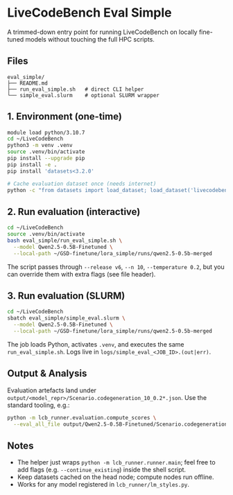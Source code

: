 # LiveCodeBench Eval Simple

A trimmed-down entry point for running LiveCodeBench on locally fine-tuned models without touching the full HPC scripts.

## Files

```
eval_simple/
├── README.md
├── run_eval_simple.sh   # direct CLI helper
└── simple_eval.slurm    # optional SLURM wrapper
```

## 1. Environment (one-time)

```bash
module load python/3.10.7
cd ~/LiveCodeBench
python3 -m venv .venv
source .venv/bin/activate
pip install --upgrade pip
pip install -e .
pip install 'datasets<3.2.0'

# Cache evaluation dataset once (needs internet)
python -c "from datasets import load_dataset; load_dataset('livecodebench/code_generation_lite', split='test', version_tag='v6', trust_remote_code=True)"
```

## 2. Run evaluation (interactive)

```bash
cd ~/LiveCodeBench
source .venv/bin/activate
bash eval_simple/run_eval_simple.sh \
  --model Qwen2.5-0.5B-Finetuned \
  --local-path ~/GSD-finetune/lora_simple/runs/qwen2.5-0.5b-merged
```

The script passes through `--release v6`, `--n 10`, `--temperature 0.2`, but you can override them with extra flags (see file header).

## 3. Run evaluation (SLURM)

```bash
cd ~/LiveCodeBench
sbatch eval_simple/simple_eval.slurm \
  --model Qwen2.5-0.5B-Finetuned \
  --local-path ~/GSD-finetune/lora_simple/runs/qwen2.5-0.5b-merged
```

The job loads Python, activates `.venv`, and executes the same `run_eval_simple.sh`. Logs live in `logs/simple_eval_<JOB_ID>.(out|err)`.

## Output & Analysis

Evaluation artefacts land under `output/<model_repr>/Scenario.codegeneration_10_0.2*.json`. Use the standard tooling, e.g.:

```bash
python -m lcb_runner.evaluation.compute_scores \
  --eval_all_file output/Qwen2.5-0.5B-Finetuned/Scenario.codegeneration_10_0.2_eval_all.json
```

## Notes

- The helper just wraps `python -m lcb_runner.runner.main`; feel free to add flags (e.g. `--continue_existing`) inside the shell script.
- Keep datasets cached on the head node; compute nodes run offline.
- Works for any model registered in `lcb_runner/lm_styles.py`.
